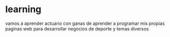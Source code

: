 # learning
vamos a aprender
actuario con ganas de aprender a programar mis propias paginas web para desarrollar negocios de deporte y temas diversos
